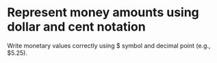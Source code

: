 # Represent money amounts using dollar and cent notation

Write monetary values correctly using $ symbol and decimal point (e.g., $5.25).
